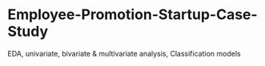 # Employee-Promotion-Startup-Case-Study
EDA, univariate, bivariate &amp; multivariate analysis, Classification models
